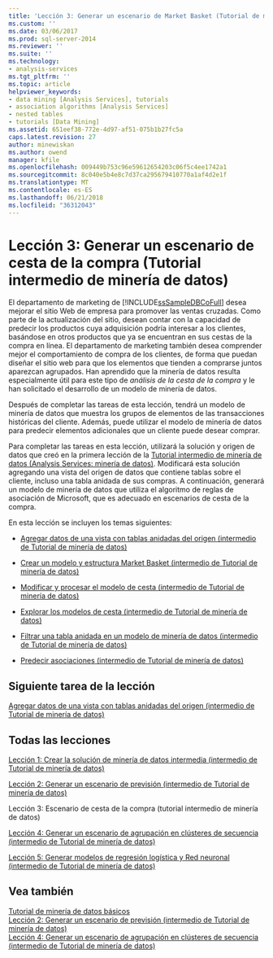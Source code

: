 ```yaml
---
title: 'Lección 3: Generar un escenario de Market Basket (Tutorial de minería de datos intermedios) | Documentos de Microsoft'
ms.custom: ''
ms.date: 03/06/2017
ms.prod: sql-server-2014
ms.reviewer: ''
ms.suite: ''
ms.technology:
- analysis-services
ms.tgt_pltfrm: ''
ms.topic: article
helpviewer_keywords:
- data mining [Analysis Services], tutorials
- association algorithms [Analysis Services]
- nested tables
- tutorials [Data Mining]
ms.assetid: 651eef38-772e-4d97-af51-075b1b27fc5a
caps.latest.revision: 27
author: minewiskan
ms.author: owend
manager: kfile
ms.openlocfilehash: 009449b753c96e59612654203c06f5c4ee1742a1
ms.sourcegitcommit: 8c040e5b4e8c7d37ca295679410770a1af4d2e1f
ms.translationtype: MT
ms.contentlocale: es-ES
ms.lasthandoff: 06/21/2018
ms.locfileid: "36312043"
---
```

# <a name="lesson-3-building-a-market-basket-scenario-intermediate-data-mining-tutorial"></a>Lección 3: Generar un escenario de cesta de la compra (Tutorial intermedio de minería de datos)
  El departamento de marketing de [!INCLUDE[ssSampleDBCoFull](../includes/sssampledbcofull-md.md)] desea mejorar el sitio Web de empresa para promover las ventas cruzadas. Como parte de la actualización del sitio, desean contar con la capacidad de predecir los productos cuya adquisición podría interesar a los clientes, basándose en otros productos que ya se encuentran en sus cestas de la compra en línea. El departamento de marketing también desea comprender mejor el comportamiento de compra de los clientes, de forma que puedan diseñar el sitio web para que los elementos que tienden a comprarse juntos aparezcan agrupados. Han aprendido que la minería de datos resulta especialmente útil para este tipo de *análisis de la cesta de la compra* y le han solicitado el desarrollo de un modelo de minería de datos.  
  
 Después de completar las tareas de esta lección, tendrá un modelo de minería de datos que muestra los grupos de elementos de las transacciones históricas del cliente. Además, puede utilizar el modelo de minería de datos para predecir elementos adicionales que un cliente puede desear comprar.  
  
 Para completar las tareas en esta lección, utilizará la solución y origen de datos que creó en la primera lección de la [Tutorial intermedio de minería de datos &#40;Analysis Services: minería de datos&#41;](../../2014/tutorials/intermediate-data-mining-tutorial-analysis-services-data-mining.md). Modificará esta solución agregando una vista del origen de datos que contiene tablas sobre el cliente, incluso una tabla anidada de sus compras.  A continuación, generará un modelo de minería de datos que utiliza el algoritmo de reglas de asociación de Microsoft, que es adecuado en escenarios de cesta de la compra.  
  
 En esta lección se incluyen los temas siguientes:  
  
-   [Agregar datos de una vista con tablas anidadas del origen &#40;intermedio de Tutorial de minería de datos&#41;](../../2014/tutorials/adding-a-data-source-view-with-nested-tables-intermediate-data-mining-tutorial.md)  
  
-   [Crear un modelo y estructura Market Basket &#40;intermedio de Tutorial de minería de datos&#41;](../../2014/tutorials/creating-a-market-basket-structure-and-model-intermediate-data-mining-tutorial.md)  
  
-   [Modificar y procesar el modelo de cesta &#40;intermedio de Tutorial de minería de datos&#41;](../../2014/tutorials/modify-process-market-basket-model-intermediate-data-mining-tutorial.md)  
  
-   [Explorar los modelos de cesta &#40;intermedio de Tutorial de minería de datos&#41;](../../2014/tutorials/exploring-the-market-basket-models-intermediate-data-mining-tutorial.md)  
  
-   [Filtrar una tabla anidada en un modelo de minería de datos &#40;intermedio de Tutorial de minería de datos&#41;](../../2014/tutorials/filtering-a-nested-table-in-a-mining-model-intermediate-data-mining-tutorial.md)  
  
-   [Predecir asociaciones &#40;intermedio de Tutorial de minería de datos&#41;](../../2014/tutorials/predicting-associations-intermediate-data-mining-tutorial.md)  
  
## <a name="next-task-in-lesson"></a>Siguiente tarea de la lección  
 [Agregar datos de una vista con tablas anidadas del origen &#40;intermedio de Tutorial de minería de datos&#41;](../../2014/tutorials/adding-a-data-source-view-with-nested-tables-intermediate-data-mining-tutorial.md)  
  
## <a name="all-lessons"></a>Todas las lecciones  
 [Lección 1: Crear la solución de minería de datos intermedia &#40;intermedio de Tutorial de minería de datos&#41;](../../2014/tutorials/lesson-1-create-solution-intermediate-data-mining-tutorial.md)  
  
 [Lección 2: Generar un escenario de previsión &#40;intermedio de Tutorial de minería de datos&#41;](../../2014/tutorials/lesson-2-building-a-forecasting-scenario-intermediate-data-mining-tutorial.md)  
  
 Lección 3: Escenario de cesta de la compra (tutorial intermedio de minería de datos)  
  
 [Lección 4: Generar un escenario de agrupación en clústeres de secuencia &#40;intermedio de Tutorial de minería de datos&#41;](../../2014/tutorials/lesson-4-build-sequence-clustering-scenario-intermediate-data-mining.md)  
  
 [Lección 5: Generar modelos de regresión logística y Red neuronal &#40;intermedio de Tutorial de minería de datos&#41;](../../2014/tutorials/lesson-5-build-models-intermediate-data-mining-tutorial.md)  
  
## <a name="see-also"></a>Vea también  
 [Tutorial de minería de datos básicos](../../2014/tutorials/basic-data-mining-tutorial.md)   
 [Lección 2: Generar un escenario de previsión &#40;intermedio de Tutorial de minería de datos&#41;](../../2014/tutorials/lesson-2-building-a-forecasting-scenario-intermediate-data-mining-tutorial.md)   
 [Lección 4: Generar un escenario de agrupación en clústeres de secuencia &#40;intermedio de Tutorial de minería de datos&#41;](../../2014/tutorials/lesson-4-build-sequence-clustering-scenario-intermediate-data-mining.md)  
  
  
